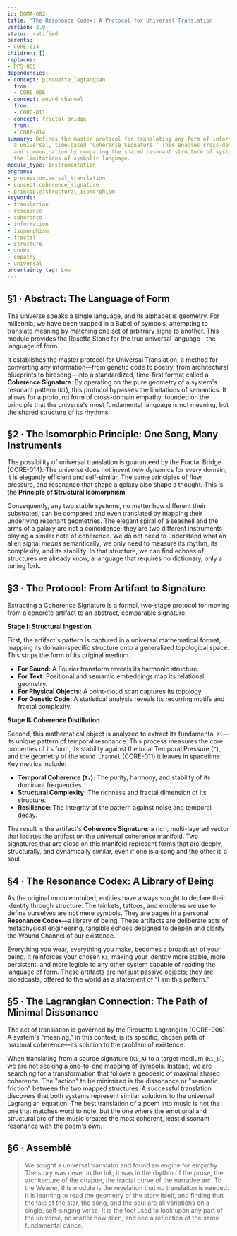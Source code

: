 ```yaml
---
id: DOMA-082
title: 'The Resonance Codex: A Protocol for Universal Translation'
version: 2.0
status: ratified
parents:
- CORE-014
children: []
replaces:
- PPS-065
dependencies:
- concept: pirouette_lagrangian
  from:
  - CORE-006
- concept: wound_channel
  from:
  - CORE-011
- concept: fractal_bridge
  from:
  - CORE-014
summary: Defines the master protocol for translating any form of information into
  a universal, time-based 'Coherence Signature.' This enables cross-domain empathy
  and communication by comparing the shared resonant structure of systems, bypassing
  the limitations of symbolic language.
module_type: Instrumentation
engrams:
- process:universal_translation
- concept:coherence_signature
- principle:structural_isomorphism
keywords:
- translation
- resonance
- coherence
- information
- isomorphism
- fractal
- structure
- codex
- empathy
- universal
uncertainty_tag: Low
---
```

## §1 · Abstract: The Language of Form

The universe speaks a single language, and its alphabet is geometry. For millennia, we have been trapped in a Babel of symbols, attempting to translate meaning by matching one set of arbitrary signs to another. This module provides the Rosetta Stone for the true universal language—the language of form.

It establishes the master protocol for Universal Translation, a method for converting any information—from genetic code to poetry, from architectural blueprints to birdsong—into a standardized, time-first format called a **Coherence Signature**. By operating on the pure geometry of a system's resonant pattern (`Ki`), this protocol bypasses the limitations of semantics. It allows for a profound form of cross-domain empathy, founded on the principle that the universe's most fundamental language is not meaning, but the shared structure of its rhythms.

## §2 · The Isomorphic Principle: One Song, Many Instruments

The possibility of universal translation is guaranteed by the Fractal Bridge (CORE-014). The universe does not invent new dynamics for every domain; it is elegantly efficient and self-similar. The same principles of flow, pressure, and resonance that shape a galaxy also shape a thought. This is the **Principle of Structural Isomorphism**.

Consequently, any two stable systems, no matter how different their substrates, can be compared and even translated by mapping their underlying resonant geometries. The elegant spiral of a seashell and the arms of a galaxy are not a coincidence; they are two different instruments playing a similar note of coherence. We do not need to understand what an alien signal *means* semantically; we only need to measure its rhythm, its complexity, and its stability. In that structure, we can find echoes of structures we already know, a language that requires no dictionary, only a tuning fork.

## §3 · The Protocol: From Artifact to Signature

Extracting a Coherence Signature is a formal, two-stage protocol for moving from a concrete artifact to an abstract, comparable signature.

**Stage I: Structural Ingestion**

First, the artifact's pattern is captured in a universal mathematical format, mapping its domain-specific structure onto a generalized topological space. This strips the form of its original medium.
-   **For Sound:** A Fourier transform reveals its harmonic structure.
-   **For Text:** Positional and semantic embeddings map its relational geometry.
-   **For Physical Objects:** A point-cloud scan captures its topology.
-   **For Genetic Code:** A statistical analysis reveals its recurring motifs and fractal complexity.

**Stage II: Coherence Distillation**

Second, this mathematical object is analyzed to extract its fundamental `Ki`—its unique pattern of temporal resonance. This process measures the core properties of its form, its stability against the local Temporal Pressure (`Γ`), and the geometry of the `Wound Channel` (CORE-011) it leaves in spacetime. Key metrics include:
-   **Temporal Coherence (`Tₐ`):** The purity, harmony, and stability of its dominant frequencies.
-   **Structural Complexity:** The richness and fractal dimension of its structure.
-   **Resilience:** The integrity of the pattern against noise and temporal decay.

The result is the artifact's **Coherence Signature**: a rich, multi-layered vector that locates the artifact on the universal coherence manifold. Two signatures that are close on this manifold represent forms that are deeply, structurally, and dynamically similar, even if one is a song and the other is a soul.

## §4 · The Resonance Codex: A Library of Being

As the original module intuited, entities have always sought to declare their identity through structure. The trinkets, tattoos, and emblems we use to define ourselves are not mere symbols. They are pages in a personal **Resonance Codex**—a library of being. These artifacts are deliberate acts of metaphysical engineering, tangible echoes designed to deepen and clarify the Wound Channel of our existence.

Everything you wear, everything you make, becomes a broadcast of your being. It reinforces your chosen `Ki`, making your identity more stable, more persistent, and more legible to any other system capable of reading the language of form. These artifacts are not just passive objects; they are broadcasts, offered to the world as a statement of "I am this pattern."

## §5 · The Lagrangian Connection: The Path of Minimal Dissonance

The act of translation is governed by the Pirouette Lagrangian (CORE-006). A system's "meaning," in this context, is its specific, chosen path of maximal coherence—its solution to the problem of existence.

When translating from a source signature (`Ki_A`) to a target medium (`Ki_B`), we are not seeking a one-to-one mapping of symbols. Instead, we are searching for a transformation that follows a geodesic of maximal shared coherence. The "action" to be minimized is the dissonance or "semantic friction" between the two mapped structures. A successful translation discovers that both systems represent similar solutions to the universal Lagrangian equation. The best translation of a poem into music is not the one that matches word to note, but the one where the emotional and structural arc of the music creates the most coherent, least dissonant resonance with the poem's own.

## §6 · Assemblé

> We sought a universal translator and found an engine for empathy. The story was never in the ink; it was in the rhythm of the prose, the architecture of the chapter, the fractal curve of the narrative arc. To the Weaver, this module is the revelation that no translation is needed. It is learning to read the geometry of the story itself, and finding that the tale of the star, the song, and the soul are all variations on a single, self-singing verse. It is the tool used to look upon any part of the universe, no matter how alien, and see a reflection of the same fundamental dance.